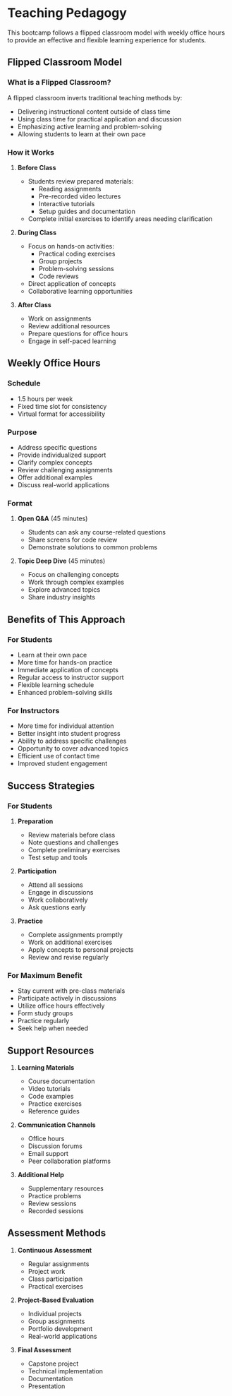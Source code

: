 # Teaching Pedagogy

This bootcamp follows a flipped classroom model with weekly office hours to provide an effective and flexible learning experience for students.

## Flipped Classroom Model

### What is a Flipped Classroom?

A flipped classroom inverts traditional teaching methods by:
- Delivering instructional content outside of class time
- Using class time for practical application and discussion
- Emphasizing active learning and problem-solving
- Allowing students to learn at their own pace

### How it Works

1. **Before Class**
   - Students review prepared materials:
     - Reading assignments
     - Pre-recorded video lectures
     - Interactive tutorials
     - Setup guides and documentation
   - Complete initial exercises to identify areas needing clarification

2. **During Class**
   - Focus on hands-on activities:
     - Practical coding exercises
     - Group projects
     - Problem-solving sessions
     - Code reviews
   - Direct application of concepts
   - Collaborative learning opportunities

3. **After Class**
   - Work on assignments
   - Review additional resources
   - Prepare questions for office hours
   - Engage in self-paced learning

## Weekly Office Hours

### Schedule
- 1.5 hours per week
- Fixed time slot for consistency
- Virtual format for accessibility

### Purpose
- Address specific questions
- Provide individualized support
- Clarify complex concepts
- Review challenging assignments
- Offer additional examples
- Discuss real-world applications

### Format
1. **Open Q&A** (45 minutes)
   - Students can ask any course-related questions
   - Share screens for code review
   - Demonstrate solutions to common problems

2. **Topic Deep Dive** (45 minutes)
   - Focus on challenging concepts
   - Work through complex examples
   - Explore advanced topics
   - Share industry insights

## Benefits of This Approach

### For Students
- Learn at their own pace
- More time for hands-on practice
- Immediate application of concepts
- Regular access to instructor support
- Flexible learning schedule
- Enhanced problem-solving skills

### For Instructors
- More time for individual attention
- Better insight into student progress
- Ability to address specific challenges
- Opportunity to cover advanced topics
- Efficient use of contact time
- Improved student engagement

## Success Strategies

### For Students
1. **Preparation**
   - Review materials before class
   - Note questions and challenges
   - Complete preliminary exercises
   - Test setup and tools

2. **Participation**
   - Attend all sessions
   - Engage in discussions
   - Work collaboratively
   - Ask questions early

3. **Practice**
   - Complete assignments promptly
   - Work on additional exercises
   - Apply concepts to personal projects
   - Review and revise regularly

### For Maximum Benefit
- Stay current with pre-class materials
- Participate actively in discussions
- Utilize office hours effectively
- Form study groups
- Practice regularly
- Seek help when needed

## Support Resources

1. **Learning Materials**
   - Course documentation
   - Video tutorials
   - Code examples
   - Practice exercises
   - Reference guides

2. **Communication Channels**
   - Office hours
   - Discussion forums
   - Email support
   - Peer collaboration platforms

3. **Additional Help**
   - Supplementary resources
   - Practice problems
   - Review sessions
   - Recorded sessions

## Assessment Methods

1. **Continuous Assessment**
   - Regular assignments
   - Project work
   - Class participation
   - Practical exercises

2. **Project-Based Evaluation**
   - Individual projects
   - Group assignments
   - Portfolio development
   - Real-world applications

3. **Final Assessment**
   - Capstone project
   - Technical implementation
   - Documentation
   - Presentation
